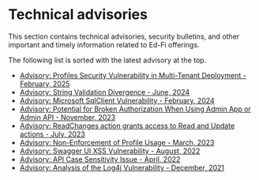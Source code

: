 # Technical advisories

This section contains technical advisories, security bulletins, and other
important and timely information related to Ed-Fi offerings.

The following list is sorted with the latest advisory at the top.

* [Advisory: Profiles Security Vulnerability in Multi-Tenant Deployment - February, 2025](./profiles%20in%20multi-tenancy.md)
* [Advisory: String Validation Divergence - June, 2024](./string-validation.md)
* [Advisory: Microsoft SqlClient Vulnerability - February, 2024](./sqlclient.md)
* [Advisory: Potential for Broken Authorization When Using Admin App or Admin API - November, 2023](./broken-auth.md)
* [Advisory: ReadChanges action grants access to Read and Update actions - July, 2023](./readchanges.md)
* [Advisory: Non-Enforcement of Profile Usage - March, 2023](./profile-usage.md)
* [Advisory: Swagger UI XSS Vulnerability - August, 2022](./swagger-xss.md)
* [Advisory: API Case Sensitivity Issue - April, 2022](./api-case-sensitivity.md)
* [Advisory: Analysis of the Log4j Vulnerability - December, 2021](./log4j.md)
